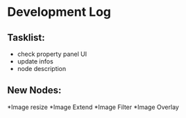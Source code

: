 # Development Log

## Tasklist:
* check property panel UI
* update infos
* node description

## New Nodes:
*Image resize
*Image Extend
*Image Filter
*Image Overlay

